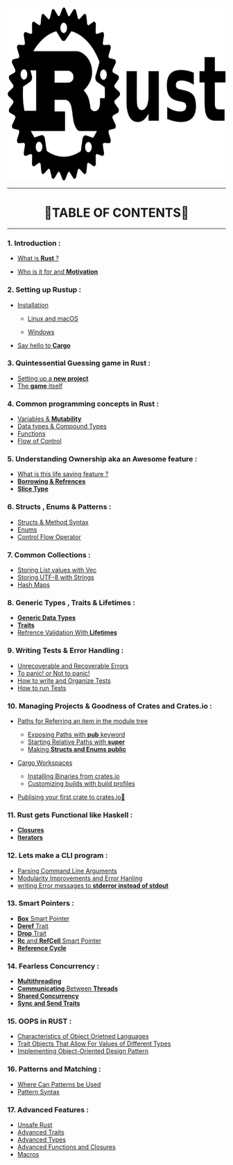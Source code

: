 <p align="center">
 <img src="logo.png" height= 400 width = 600 />
</p>

<hr>

<h1 align="center">🦀TABLE OF CONTENTS🦀</h1>

<hr>

### 1. Introduction :

- [What is **Rust** ?](1.Introduction/Who_and_what.md)

- [Who is it for and **Motivation**](1.Introduction/Motivation.md)

### 2. Setting up Rustup :

- [Installation]()
  
  - [Linux and macOS]()
  
  - [Windows]()

- [Say hello to **Cargo**]() 

### 3. Quintessential Guessing game in Rust :

- [Setting up a **new project**](3.Quintessential_Guessing_game_in_Rust/setting_up_project.md)
- [The **game** itself](3.Quintessential_Guessing_game_in_Rust/game.md)

### 4.  Common programming concepts in Rust :

- [Variables & **Mutability**](4.Common_programming_concepts_in_Rust/variables_and_mutability.md)
- [Data types & Compound Types](4.Common_programming_concepts_in_Rust/data_types_and_compound_types.org)
- [Functions](4.Common_programming_concepts_in_Rust/functions.org)
- [Flow of Control](4.Common_programming_concepts_in_Rust/flow_of_control.org)

### 5. Understanding **Ownership** aka an Awesome feature :

- [What is this life saving feature ?](5.Understanding_ownership/introduction.org)
- [**Borrowing & Refrences**](5.Understanding_ownership/ref_and_borrowing.org)
- [**Slice Type**]()

### 6. Structs , Enums & Patterns :

- [Structs & Method Syntax]()
- [Enums]()
- [Control Flow Operator]()

### 7. Common Collections :

- [Storing List values with Vec]()
- [Storing UTF-8 with Strings]()
- [Hash Maps]()

### 8. Generic Types , Traits & Lifetimes :

- [**Generic Data Types**]()
- [**Traits**]()
- [Refrence Validation With **Lifetimes**]()

### 9. Writing **Tests** &  **Error Handling** :

- [Unrecoverable and Recoverable Errors]()
- [To panic! or Not to panic!]()
- [How to write and Organize Tests]()
- [How to run Tests]()

### 10. Managing Projects & Goodness of Crates and Crates.io :

- [Paths for Referring an item in the module tree]()
  
  - [Exposing Paths with **pub** keyword]()
  - [Starting Relative Paths with **super**]()
  - [Making **Structs and Enums public**]()

- [Cargo Workspaces]()
  
  - [Installing Binaries from crates.io]()
  - [Customizing builds with build profiles]()

- [Publising your first crate to crates.io🦀]()

### 11. Rust gets Functional like Haskell :

- [**Closures**]()
- [**Iterators**]()

### 12. Lets make a CLI program :

- [Parsing Command Line Arguments]()
- [Modularity Improvements and Error Hanling]()
- [writing Error messages to **stderror instead of stdout**]()

### 13. Smart Pointers :

- [**Box** Smart Pointer]()
- [**Deref** Trait]()
- [**Drop** Trait]()
- [**Rc** and **RefCell** Smart Pointer]()
- [**Reference Cycle**]()


### 14. Fearless Concurrency : 

- [**Multithreading**]()
- [**Communicating** Between **Threads**]()
- [**Shared Concurrency**]()
- [**Sync and Send Traits**]()


### 15. OOPS in RUST :

- [Characteristics of Object Orietned Languages]()
- [Trait Objects That Allow For Values of Different Types]()
- [Implementing Object-Oriented Design Pattern]()

### 16. Patterns and Matching :

- [Where Can Patterns be Used]()
- [Pattern Syntax]()

### 17. Advanced Features :

- [Unsafe Rust]()
- [Advanced Traits]()
- [Advanced Types]()
- [Advanced Functions and Closures]()
- [Macros]()

